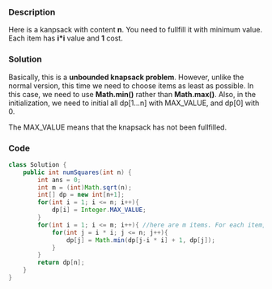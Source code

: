 ### Description

Here is a kanpsack with content **n**. You need to fullfill it with minimum value. Each item has **i*i** value and **1** cost.

### Solution

Basically, this is a **unbounded knapsack problem**. However, unlike the normal version, this time we need to choose items as least as possible. In this case, we need to use **Math.min()** rather than **Math.max()**. Also, in the initialization, we need to initial all dp[1...n] with MAX_VALUE, and dp[0] with 0.

The MAX_VALUE means that the knapsack has not been fullfilled. 

### Code

```java
class Solution {
    public int numSquares(int n) {
        int ans = 0;
        int m = (int)Math.sqrt(n);
        int[] dp = new int[n+1];
        for(int i = 1; i <= n; i++){
            dp[i] = Integer.MAX_VALUE;
        }
        for(int i = 1; i <= m; i++){ //here are m items. For each item, 
            for(int j = i * i; j <= n; j++){
                dp[j] = Math.min(dp[j-i * i] + 1, dp[j]);
            }
        }
        return dp[n];
    }
}
```

